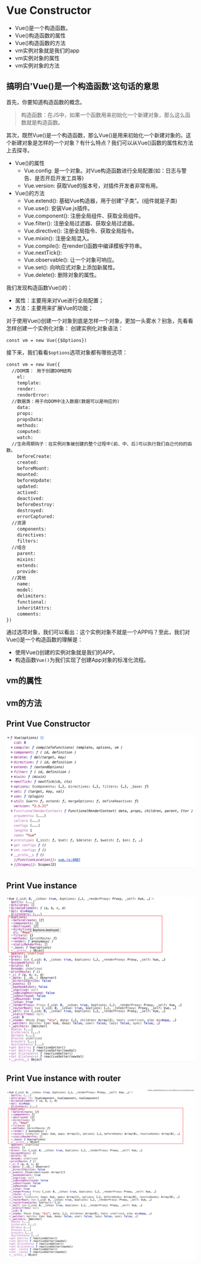 # Vue Constructor
- Vue()是一个构造函数。
- Vue()构造函数的属性
- Vue()构造函数的方法
- vm实例对象就是我们的app
- vm实例对象的属性
- vm实例对象的方法


## 搞明白'Vue()是一个构造函数'这句话的意思
首先，你要知道构造函数的概念。
>构造函数：在JS中，如果一个函数用来初始化一个新建对象，那么这么函数就是构造函数。

其次，既然Vue()是一个构造函数，那么Vue()是用来初始化一个新建对象的。这个新建对象是怎样的一个对象？有什么特点？我们可以从Vue()函数的属性和方法上去探寻。
- Vue()的属性
  - Vue.config: 是一个对象。对Vue构造函数进行全局配置(如：日志与警告、是否开启开发工具等)
  - Vue.version: 获取Vue的版本号，对插件开发者非常有用。
- Vue()的方法
  - Vue.extend(): 基础Vue构造器，用于创建“子类”。(组件就是子类)
  - Vue.use(): 安装Vue.js插件。
  - Vue.component(): 注册全局组件、获取全局组件。
  - Vue.filter(): 注册全局过滤器、获取全局过滤器。
  - Vue.directive(): 注册全局指令、获取全局指令。
  - Vue.mixin(): 注册全局混入。
  - Vue.compile(): 在render()函数中编译模板字符串。
  - Vue.nextTick():
  - Vue.observable(): 让一个对象可响应。
  - Vue.set(): 向响应式对象上添加新属性。
  - Vue.delete(): 删除对象的属性。

我们发现构造函数Vue()的：
  - 属性：主要用来对Vue进行全局配置；
  - 方法：主要用来扩展Vue的功能；

对于使用Vue()创建一个对象到底是怎样一个对象，更加一头雾水？别急，先看看怎样创建一个实例化对象：
创建实例化对象语法：
```
const vm = new Vue({$Options})
```
接下来，我们看看`$options`选项对象都有哪些选项：
```
const vm = new Vue({
  //DOM类： 用于创建DOM结构
    el:
    template:
    render:
    renderError:
  //数据类：用于向DOM中注入数据(数据可以是响应的)
    data:
    props:
    propsData:
    methods:
    computed:
    watch:
  //生命周期钩子：在实例对象被创建的整个过程中(前、中、后)可以执行我们自己代码的函数。
    beforeCreate:
    created:
    beforeMount:
    mounted:
    beforeUpdate:
    updated:
    actived:
    deactived:
    beforeDestroy:
    destroyed:
    errorCaptured:
  //资源
    components:
    directives:
    filters:
  //组合
    parent:
    mixins:
    extends:
    provide:
  //其他
    name:
    model:
    delimiters:
    functional:
    inheritAttrs:
    comments:
})
```
通过选项对象，我们可以看出：这个实例对象不就是一个APP吗？至此，我们对Vue()是一个构造函数的理解是：
- 使用Vue()创建的实例对象就是我们的APP。
- 构造函数`Vue()`为我们实现了创建App对象的标准化流程。

## vm的属性

## vm的方法



## Print Vue Constructor
![Vue Constructor](./images/vue-constructor.png)

## Print Vue instance
![Vue instance](./images/vm-without-router2.png)

## Print Vue instance with router
![Vue instance](./images/vm-with-router.png)
